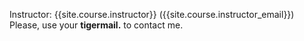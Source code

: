 Instructor: {{site.course.instructor}}  ({{site.course.instructor_email}})
<br>
Please, use your **tigermail.** to contact me.
